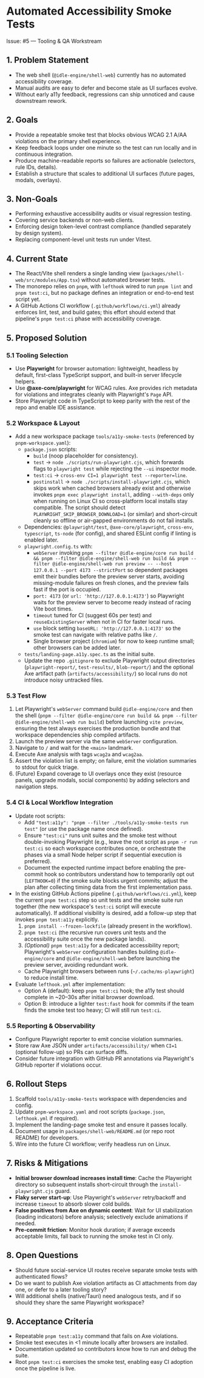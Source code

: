 # Automated Accessibility Smoke Tests

Issue: #5 &mdash; Tooling & QA Workstream

## 1. Problem Statement
- The web shell (`@idle-engine/shell-web`) currently has no automated accessibility coverage.
- Manual audits are easy to defer and become stale as UI surfaces evolve.
- Without early a11y feedback, regressions can ship unnoticed and cause downstream rework.

## 2. Goals
- Provide a repeatable smoke test that blocks obvious WCAG 2.1 A/AA violations on the primary shell experience.
- Keep feedback loops under one minute so the test can run locally and in continuous integration.
- Produce machine-readable reports so failures are actionable (selectors, rule IDs, details).
- Establish a structure that scales to additional UI surfaces (future pages, modals, overlays).

## 3. Non-Goals
- Performing exhaustive accessibility audits or visual regression testing.
- Covering service backends or non-web clients.
- Enforcing design token-level contrast compliance (handled separately by design system).
- Replacing component-level unit tests run under Vitest.

## 4. Current State
- The React/Vite shell renders a single landing view (`packages/shell-web/src/modules/App.tsx`) without automated browser tests.
- The monorepo relies on `pnpm`, with `lefthook` wired to run `pnpm lint` and `pnpm test:ci`, but no package defines an integration or end-to-end test script yet.
- A GitHub Actions CI workflow (`.github/workflows/ci.yml`) already enforces lint, test, and build gates; this effort should extend that pipeline's `pnpm test:ci` phase with accessibility coverage.

## 5. Proposed Solution

### 5.1 Tooling Selection
- Use **Playwright** for browser automation: lightweight, headless by default, first-class TypeScript support, and built-in server lifecycle helpers.
- Use **@axe-core/playwright** for WCAG rules. Axe provides rich metadata for violations and integrates cleanly with Playwright's `Page` API.
- Store Playwright code in TypeScript to keep parity with the rest of the repo and enable IDE assistance.

### 5.2 Workspace & Layout
- Add a new workspace package `tools/a11y-smoke-tests` (referenced by `pnpm-workspace.yaml`):
  - `package.json` scripts:
    - `build` (noop placeholder for consistency).
    - `test` → `node ./scripts/run-playwright.cjs`, which forwards flags to `playwright test` while rejecting the `--ui` inspector mode.
    - `test:ci` → `cross-env CI=1 playwright test --reporter=line`.
    - `postinstall` → `node ./scripts/install-playwright.cjs`, which skips work when cached browsers already exist and otherwise invokes `pnpm exec playwright install`, adding `--with-deps` only when running on Linux CI so cross-platform local installs stay compatible. The script should detect `PLAYWRIGHT_SKIP_BROWSER_DOWNLOAD=1` (or similar) and short-circuit cleanly so offline or air-gapped environments do not fail installs.
  - Dependencies: `@playwright/test`, `@axe-core/playwright`, `cross-env`, `typescript`, `ts-node` (for config), and shared ESLint config if linting is enabled later.
  - `playwright.config.ts` with:
    - `webServer` invoking `pnpm --filter @idle-engine/core run build && pnpm --filter @idle-engine/shell-web run build && pnpm --filter @idle-engine/shell-web run preview -- --host 127.0.0.1 --port 4173 --strictPort` so dependent packages emit their bundles before the preview server starts, avoiding missing-module failures on fresh clones, and the preview fails fast if the port is occupied.
    - `port: 4173` (or `url: 'http://127.0.0.1:4173'`) so Playwright waits for the preview server to become ready instead of racing Vite boot times.
    - `timeout` tuned for CI (suggest 60s per test) and `reuseExistingServer` when not in CI for faster local runs.
    - `use` block setting `baseURL: 'http://127.0.0.1:4173'` so the smoke test can navigate with relative paths like `/`.
    - Single browser project (`chromium`) for now to keep runtime small; other browsers can be added later.
  - `tests/landing-page.a11y.spec.ts` as the initial suite.
  - Update the repo `.gitignore` to exclude Playwright output directories (`playwright-report/`, `test-results/`, `blob-report/`) and the optional Axe artifact path (`artifacts/accessibility/`) so local runs do not introduce noisy untracked files.

### 5.3 Test Flow
1. Let Playwright's `webServer` command build `@idle-engine/core` and then the shell (`pnpm --filter @idle-engine/core run build && pnpm --filter @idle-engine/shell-web run build`) before launching `vite preview`, ensuring the test always exercises the production bundle and that workspace dependencies ship compiled artifacts.
2. Launch the preview server via the same `webServer` configuration.
3. Navigate to `/` and wait for the `<main>` landmark.
4. Execute Axe analysis with tags `wcag2a` and `wcag2aa`.
5. Assert the violation list is empty; on failure, emit the violation summaries to stdout for quick triage.
6. (Future) Expand coverage to UI overlays once they exist (resource panels, upgrade modals, social components) by adding selectors and navigation steps.

### 5.4 CI & Local Workflow Integration
- Update root scripts:
  - Add `"test:a11y": "pnpm --filter ./tools/a11y-smoke-tests run test"` (or use the package name once defined).
  - Ensure `"test:ci"` runs unit suites and the smoke test without double-invoking Playwright (e.g., leave the root script as `pnpm -r run test:ci` so each workspace contributes once, or orchestrate the phases via a small Node helper script if sequential execution is preferred).
  - Document the expected runtime impact before enabling the pre-commit hook so contributors understand how to temporarily opt out (`LEFTHOOK=0`) if the smoke suite blocks urgent commits; adjust the plan after collecting timing data from the first implementation pass.
- In the existing GitHub Actions pipeline (`.github/workflows/ci.yml`), keep the current `pnpm test:ci` step so unit tests and the smoke suite run together (the new workspace's `test:ci` script will execute automatically). If additional visibility is desired, add a follow-up step that invokes `pnpm test:a11y` explicitly.
  1. `pnpm install --frozen-lockfile` (already present in the workflow).
  2. `pnpm test:ci` (the recursive run covers unit tests and the accessibility suite once the new package lands).
  3. *(Optional)* `pnpm test:a11y` for a dedicated accessibility report; Playwright's `webServer` configuration handles building `@idle-engine/core` and `@idle-engine/shell-web` before launching the preview server, avoiding redundant work.
  - Cache Playwright browsers between runs (`~/.cache/ms-playwright`) to reduce install time.
- Evaluate `lefthook.yml` after implementation:
  - Option A (default): keep `pnpm test:ci` hook; the a11y test should complete in ~20–30s after initial browser download.
  - Option B: introduce a lighter `test:fast` hook for commits if the team finds the smoke test too heavy; CI will still run `test:ci`.

### 5.5 Reporting & Observability
- Configure Playwright reporter to emit concise violation summaries.
- Store raw Axe JSON under `artifacts/accessibility/` when `CI=1` (optional follow-up) so PRs can surface diffs.
- Consider future integration with GitHub PR annotations via Playwright's GitHub reporter if violations occur.

## 6. Rollout Steps
1. Scaffold `tools/a11y-smoke-tests` workspace with dependencies and config.
2. Update `pnpm-workspace.yaml` and root scripts (`package.json`, `lefthook.yml` if required).
3. Implement the landing-page smoke test and ensure it passes locally.
4. Document usage in `packages/shell-web/README.md` (or repo root README) for developers.
5. Wire into the future CI workflow; verify headless run on Linux.

## 7. Risks & Mitigations
- **Initial browser download increases install time**: Cache the Playwright directory so subsequent installs short-circuit through the `install-playwright.cjs` guard.
- **Flaky server start-up**: Use Playwright's `webServer` retry/backoff and increase `timeout` to absorb slower cold builds.
- **False positives from Axe on dynamic content**: Wait for UI stabilization (loading indicators) before analysis; selectively exclude animations if needed.
- **Pre-commit friction**: Monitor hook duration; if average exceeds acceptable limits, fall back to running the smoke test in CI only.

## 8. Open Questions
- Should future social-service UI routes receive separate smoke tests with authenticated flows?
- Do we want to publish Axe violation artifacts as CI attachments from day one, or defer to a later tooling story?
- Will additional shells (native/Tauri) need analogous tests, and if so should they share the same Playwright workspace?

## 9. Acceptance Criteria
- Repeatable `pnpm test:a11y` command that fails on Axe violations.
- Smoke test executes in <1 minute locally after browsers are installed.
- Documentation updated so contributors know how to run and debug the suite.
- Root `pnpm test:ci` exercises the smoke test, enabling easy CI adoption once the pipeline is live.
